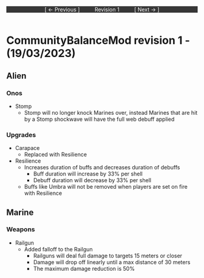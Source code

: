 <div style="width:100%;background-color:#373737;color:#FFFFFF;text-align:center">
<div style="display:inline-block;float:left;padding-left:20%">
[ <- Previous ]
</div>
<div style="display:inline-block;">
Revision 1
</div>
<div style="display:inline-block;float:right;padding-right:20%">
[ Next -> ]
</div>
</div>

<br />

# CommunityBalanceMod revision 1 - (19/03/2023)
## Alien

### Onos
* Stomp
  * Stomp will no longer knock Marines over, instead Marines that are hit by a Stomp shockwave will have the full web debuff applied

### Upgrades
* Carapace
  * Replaced with Resilience
* Resilience
  * Increases duration of buffs and decreases duration of debuffs
    * Buff duration will increase by 33% per shell
    * Debuff duration will decrease by 33% per shell
  * Buffs like Umbra will not be removed when players are set on fire with Resilience

## Marine

### Weapons
* Railgun
  * Added falloff to the Railgun
    * Railguns will deal full damage to targets 15 meters or closer
    * Damage will drop off linearly until a max distance of 30 meters
    * The maximum damage reduction is 50%

<br/>

